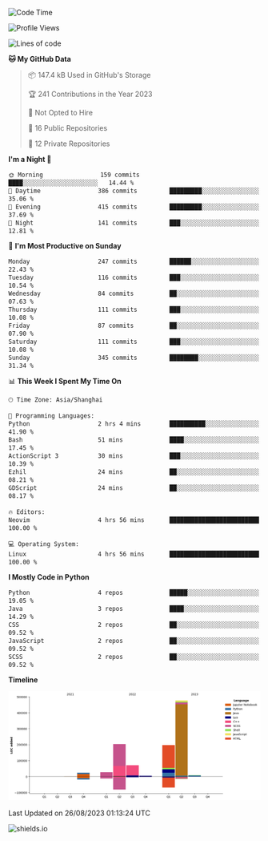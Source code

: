 <!--START_SECTION:waka-->
![Code Time](http://img.shields.io/badge/Code%20Time-327%20hrs%2052%20mins-blue)

![Profile Views](http://img.shields.io/badge/Profile%20Views-0-blue)

![Lines of code](https://img.shields.io/badge/From%20Hello%20World%20I%27ve%20Written-1.0%20million%20lines%20of%20code-blue)

**🐱 My GitHub Data** 

> 📦 147.4 kB Used in GitHub's Storage 
 > 
> 🏆 241 Contributions in the Year 2023
 > 
> 🚫 Not Opted to Hire
 > 
> 📜 16 Public Repositories 
 > 
> 🔑 12 Private Repositories 
 > 
**I'm a Night 🦉** 

```text
🌞 Morning                159 commits         ████░░░░░░░░░░░░░░░░░░░░░   14.44 % 
🌆 Daytime                386 commits         █████████░░░░░░░░░░░░░░░░   35.06 % 
🌃 Evening                415 commits         █████████░░░░░░░░░░░░░░░░   37.69 % 
🌙 Night                  141 commits         ███░░░░░░░░░░░░░░░░░░░░░░   12.81 % 
```
📅 **I'm Most Productive on Sunday** 

```text
Monday                   247 commits         ██████░░░░░░░░░░░░░░░░░░░   22.43 % 
Tuesday                  116 commits         ███░░░░░░░░░░░░░░░░░░░░░░   10.54 % 
Wednesday                84 commits          ██░░░░░░░░░░░░░░░░░░░░░░░   07.63 % 
Thursday                 111 commits         ███░░░░░░░░░░░░░░░░░░░░░░   10.08 % 
Friday                   87 commits          ██░░░░░░░░░░░░░░░░░░░░░░░   07.90 % 
Saturday                 111 commits         ███░░░░░░░░░░░░░░░░░░░░░░   10.08 % 
Sunday                   345 commits         ████████░░░░░░░░░░░░░░░░░   31.34 % 
```


📊 **This Week I Spent My Time On** 

```text
🕑︎ Time Zone: Asia/Shanghai

💬 Programming Languages: 
Python                   2 hrs 4 mins        ██████████░░░░░░░░░░░░░░░   41.90 % 
Bash                     51 mins             ████░░░░░░░░░░░░░░░░░░░░░   17.45 % 
ActionScript 3           30 mins             ███░░░░░░░░░░░░░░░░░░░░░░   10.39 % 
Ezhil                    24 mins             ██░░░░░░░░░░░░░░░░░░░░░░░   08.21 % 
GDScript                 24 mins             ██░░░░░░░░░░░░░░░░░░░░░░░   08.17 % 

🔥 Editors: 
Neovim                   4 hrs 56 mins       █████████████████████████   100.00 % 

💻 Operating System: 
Linux                    4 hrs 56 mins       █████████████████████████   100.00 % 
```

**I Mostly Code in Python** 

```text
Python                   4 repos             █████░░░░░░░░░░░░░░░░░░░░   19.05 % 
Java                     3 repos             ████░░░░░░░░░░░░░░░░░░░░░   14.29 % 
CSS                      2 repos             ██░░░░░░░░░░░░░░░░░░░░░░░   09.52 % 
JavaScript               2 repos             ██░░░░░░░░░░░░░░░░░░░░░░░   09.52 % 
SCSS                     2 repos             ██░░░░░░░░░░░░░░░░░░░░░░░   09.52 % 
```



**Timeline**

![Lines of Code chart](https://raw.githubusercontent.com/kopp4/kopp4/main/assets/bar_graph.png)


 Last Updated on 26/08/2023 01:13:24 UTC
<!--END_SECTION:waka-->
![shields.io](https://img.shields.io/github/commit-activity/w/kopp4/kopp4?color=g&label=abusing%20bot&style=flat-square)

